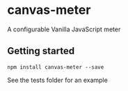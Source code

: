 # canvas-meter
A configurable Vanilla JavaScript meter


## Getting started

```
npm install canvas-meter --save
```

See the tests folder for an example

